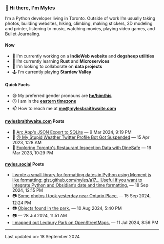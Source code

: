 ### 👋 Hi there, I'm Myles

I’m a Python developer living in Toronto. Outside of work I’m usually taking photos, building websites, hiking, climbing, making stickers, 3D modeling and printer, listening to music, watching movies, playing video games, and Bullet Journaling.

#### Now

-   🔭 I'm currently working on a **IndieWeb website** and **dogsheep utilities**
-   🌱 I’m currently learning **Rust** and **Microservices**
-   👯 I'm looking to collaborate on **data projects**
-   🕹️ I'm currently playing **Stardew Valley**

#### Quick Facts

-   😆 My preferred gender pronouns are **[he/him/his](https://www.mypronouns.org/he-him)**
-   🕒 I am in the **[eastern timezone](https://time.is/Toronto)**
-   📫 How to reach me at **[me@mylesbraithwaite.com](mailto:me@mylesbraithwaite.com)**

<!--
-   🤔 I’m looking for help with ...
-   💬 Ask me about ...
-   ⚡ Fun fact: ...
-->

#### [mylesbraithwaite.com](https://mylesbraithwaite.com/) Posts
<!-- START: BLOG_POSTS -->
-   📝 [Arc App's JSON Export to SQLite](https://mylesbraithwaite.com/arc-apps-json-export-to-sqlite) — 9 Mar 2024, 9:19 PM
-   📝 [😢 My Stupid Weather Twitter Profile Bot Got Suspended](https://mylesbraithwaite.com/my-stupid-weather-twitter-profile-bot-got-suspended) — 15 Apr 2023, 1:28 AM
-   📝 [Exploring Toronto's Restaurant Inspection Data with DineSafe](https://mylesbraithwaite.com/exploring-torontos-restaurant-inspection-data-with-dinesafe) — 16 Mar 2023, 10:29 PM
<!-- END: BLOG_POSTS -->


#### [myles.social](https://myles.social/) Posts
<!-- START: MICROBLOG_POSTS -->
-   [I wrote a small library for formatting dates in Python using Moment.js like formatting: gist.github.com/myles/a17… Useful if you want to integrate Python and Obsidian’s date and time formatting.](https://myles.social/2024/09/18/i-wrote-a.html) — 18 Sep 2024, 12:15 PM
-   📷 [Some photos I took yesterday near Ontario Place.](https://myles.social/2024/09/15/some-photos-i.html) — 15 Sep 2024, 12:24 PM
-   📷 [Objects found in the park.](https://myles.social/2024/08/10/objects-found-in.html) — 10 Aug 2024, 5:40 PM
-   📷 [](https://myles.social/2024/07/28/115115.html) — 28 Jul 2024, 11:51 AM
-   [I mapped out Ledbury Park on OpenStreetMaps.](https://myles.social/2024/07/11/i-setup-ledbury.html) — 11 Jul 2024, 8:56 PM
<!-- END: MICROBLOG_POSTS -->

---

<!-- START: LAST_UPDATED_AT -->
Last updated on: 18 September 2024
<!-- END: LAST_UPDATED_AT -->
